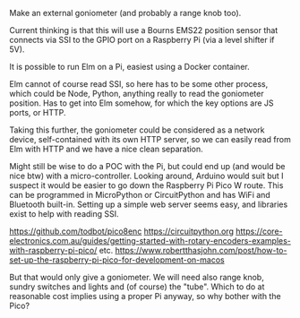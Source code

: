 
Make an external goniometer (and probably a range knob too).

Current thinking is that this will use a Bourns EMS22 position sensor that connects via SSI
to the GPIO port on a Raspberry Pi (via a level shifter if 5V).

It is possible to run Elm on a Pi, easiest using a Docker container. 

Elm cannot of course read SSI, so here has to be some other process, which could be Node, Python,
anything really to read the goniometer position. Has to get into Elm somehow, for which the key
options are JS ports, or HTTP.

Taking this further, the goniometer could be considered as a network device, self-contained
with its own HTTP server, so we can easily read from Elm with HTTP and we have a nice clean 
separation.

Might still be wise to do a POC with the Pi, but could end up (and would be nice btw) with
a micro-controller. Looking around, Arduino would suit but I suspect it would be easier to
go down the Raspberry Pi Pico W route. This can be programmed in MicroPython or CircuitPython
and has WiFi and Bluetooth built-in. Setting up a simple web server seems easy, and libraries
exist to help with reading SSI.

https://github.com/todbot/pico8enc
https://circuitpython.org
https://core-electronics.com.au/guides/getting-started-with-rotary-encoders-examples-with-raspberry-pi-pico/
etc.
https://www.robertthasjohn.com/post/how-to-set-up-the-raspberry-pi-pico-for-development-on-macos

But that would only give a goniometer. We will need also range knob, sundry switches and lights
and (of course) the "tube". Which to do at reasonable cost implies using a proper Pi anyway, so
why bother with the Pico?